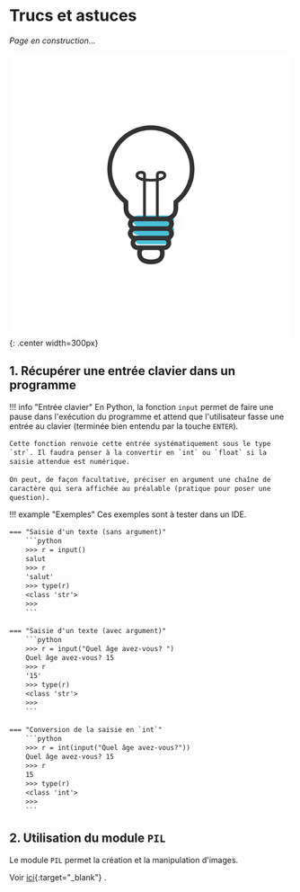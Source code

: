 # Trucs et astuces

*Page en construction...*

![texte alternatif](../../images/ampoule.png){: .center width=300px} 


## 1. Récupérer une entrée clavier dans un programme

!!! info "Entrée clavier"
    En Python, la fonction `input` permet de faire une pause dans l'exécution du programme et attend que l'utilisateur fasse une entrée au clavier (terminée bien entendu par la touche `ENTER`).

    Cette fonction renvoie cette entrée systématiquement sous le type `str`. Il faudra penser à la convertir en `int` ou `float` si la saisie attendue est numérique.

    On peut, de façon facultative, préciser en argument une chaîne de caractère qui sera affichée au préalable (pratique pour poser une question).

!!! example "Exemples"
    Ces exemples sont à tester dans un IDE.

    === "Saisie d'un texte (sans argument)"
        ```python
        >>> r = input()
        salut
        >>> r
        'salut'
        >>> type(r)
        <class 'str'>
        >>> 
        ```
    
    === "Saisie d'un texte (avec argument)"
        ```python
        >>> r = input("Quel âge avez-vous? ")
        Quel âge avez-vous? 15
        >>> r
        '15'
        >>> type(r)
        <class 'str'>
        >>> 
        ```
    
    === "Conversion de la saisie en `int`"
        ```python
        >>> r = int(input("Quel âge avez-vous?"))
        Quel âge avez-vous? 15
        >>> r
        15
        >>> type(r)
        <class 'int'>
        >>> 
        ```

## 2. Utilisation du module `PIL`

Le module `PIL` permet la création et la manipulation d'images.

Voir [ici](https://cgouygou.github.io/2SNT/Activites/04-Image_numerique/01-image/#3-en-couleur-avec-python){:target="_blank"} .

